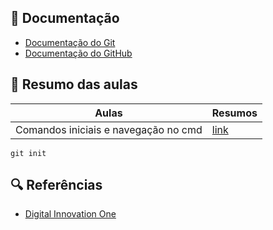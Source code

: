 <!-- # git-github -->

## 📃 Documentação

- [Documentação do Git](https://git-scm.com/docs/git/pt_BR)
- [Documentação do GitHub](https://docs.github.com/pt/get-started/start-your-journey)

## 📔 Resumo das aulas

| Aulas | Resumos |
|-------|---------|
| Comandos iniciais e navegação no cmd | [link](Resumos/Aula-1.md) |

```
git init
```

## 🔍 Referências

- [Digital Innovation One]()
